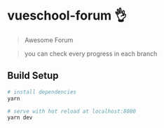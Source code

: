 # vueschool-forum :ok_hand:

> Awesome Forum 

> you can check every progress in each branch 

## Build Setup

``` bash
# install dependencies
yarn

# serve with hot reload at localhost:8080
yarn dev
```